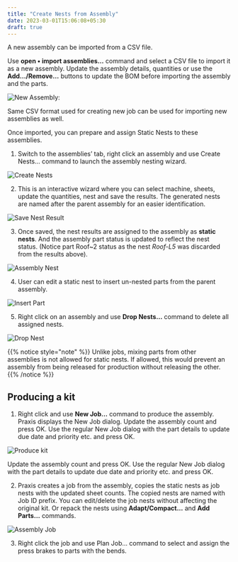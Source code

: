 ```yaml
---
title: "Create Nests from Assembly"
date: 2023-03-01T15:06:08+05:30
draft: true
---
```


A new assembly can be imported from a CSV file. 

Use **open • import assemblies…** command and select a CSV file to import it as a new assembly.
Update the assembly details, quantities or use the **Add…/Remove…** buttons to update the BOM before importing the assembly and the parts.

![New Assembly:](/images/NewAssembly.png?classes=left)

Same CSV format used for creating new job can be used for importing new assemblies as well.

Once imported, you can prepare and assign Static Nests to these assemblies.

1. Switch to the assemblies’ tab, right click an assembly and use Create Nests… command to launch the assembly nesting wizard.

![Create Nests](/images/CreateNests.png)

2. This is an interactive wizard where you can select machine, sheets, update the quantities, nest and save the results. The generated nests are named after the parent assembly for an easier identification.

![Save Nest Result](/images/SaveNestResult.png)

3. Once saved, the nest results are assigned to the assembly as **static nests**. And the assembly part status is updated to reflect the nest status. (Notice part Roof~2 status as the nest *Roof-L5* was discarded from the results above).

![Assembly Nest](/images/AssemblyNest.png)

4. User can edit a static nest to insert un-nested parts from the parent assembly.

![Insert Part](/images/InsertPart.png)

5. Right click on an assembly and use **Drop Nests…** command to delete all assigned nests.

![Drop Nest](/images/DropNest.png)

{{% notice style="note" %}}
Unlike jobs, mixing parts from other assemblies is not allowed for static nests. If allowed, this would prevent an assembly from being released for production without releasing the other.
{{% /notice %}}

Producing a kit
-----------------
1. Right click and use **New Job…** command to produce the assembly. Praxis displays the New Job dialog. Update the assembly count and press OK. Use the regular New Job dialog with the part details to update due date and priority etc. and press OK. 

![Produce kit](/images/ProduceKit.png)

Update the assembly count and press OK. Use the regular New Job dialog with the part details to update due date and priority etc. and press OK.

2. Praxis creates a job from the assembly, copies the static nests as job nests with the updated sheet counts. The copied nests are named with Job ID prefix. You can edit/delete the job nests without affecting the original kit. Or repack the nests using **Adapt/Compact…** and **Add Parts…** commands.

![Assembly Job](/images/AssemblyJob.png)

3. Right click the job and use Plan Job… command to select and assign the press brakes to parts with the bends.